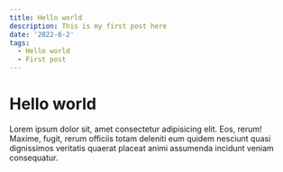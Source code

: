 ```yaml
---
title: Hello world
description: This is my first post here
date: '2022-6-2'
tags:
  - Hello world
  - First post
---
```


# Hello world

Lorem ipsum dolor sit, amet consectetur adipisicing elit. Eos, rerum! Maxime, fugit, rerum officiis totam deleniti eum quidem nesciunt quasi dignissimos veritatis quaerat placeat animi assumenda incidunt veniam consequatur.
